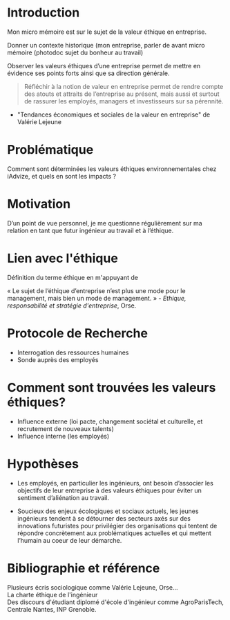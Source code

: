 # Introduction

Mon micro mémoire est sur le sujet de la valeur éthique en entreprise.

Donner un contexte historique (mon entreprise, parler de avant micro mémoire (photodoc sujet du bonheur au travail)

Observer les valeurs éthiques d’une entreprise permet de mettre en évidence ses points forts ainsi que sa direction générale.

> Réfléchir à la notion de valeur en entreprise permet de rendre compte des atouts et attraits de l’entreprise au présent, mais aussi et surtout de rassurer les employés, managers et investisseurs sur sa pérennité.

- "Tendances économiques et sociales de la valeur en entreprise" de Valérie Lejeune

# Problématique

Comment sont déterminées les valeurs éthiques environnementales chez iAdvize, et quels en sont les impacts ?
 
# Motivation

D’un point de vue personnel, je me questionne régulièrement sur ma relation en tant que futur ingénieur au travail et à l’éthique.

# Lien avec l'éthique
 
Définition du terme éthique en m'appuyant de  

« Le sujet de l’éthique d’entreprise n’est plus une mode pour le management, mais bien un mode de management. » - *Ethique, responsabilité et stratégie d'entreprise*, Orse.

# Protocole de Recherche
 
- Interrogation des ressources humaines
- Sonde auprès des employés 

# Comment sont trouvées les valeurs éthiques?
 
- Influence externe (loi pacte, changement sociétal et culturelle, et recrutement de nouveaux talents)
- Influence interne (les employés)
 

# Hypothèses
 
- Les employés, en particulier les ingénieurs, ont besoin d’associer les objectifs de leur entreprise à des valeurs éthiques pour éviter un sentiment d’aliénation au travail.

- Soucieux des enjeux écologiques et sociaux actuels, les jeunes ingénieurs tendent à se détourner des secteurs axés sur des innovations futuristes pour privilégier des organisations qui tentent de répondre concrètement aux problématiques actuelles et qui mettent l’humain au coeur de leur démarche.

 
# Bibliographie et référence
 
Plusieurs écris sociologique comme Valérie Lejeune, Orse...  
La charte éthique de l'ingénieur  
Des discours d'étudiant diplomé d'école d'ingénieur comme AgroParisTech, Centrale Nantes, INP Grenoble.  

